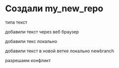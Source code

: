 ﻿# Создали my_new_repo

типа текст

добавили текст через веб браузер

добавили текс локально

добавили текст в новой ветке локально newbranch

разрешаем конфликт
